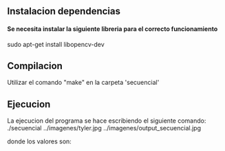 ## Instalacion dependencias
#### Se necesita instalar la siguiente libreria para el correcto funcionamiento
sudo apt-get install libopencv-dev
## Compilacion
Utilizar el comando  "make" en la carpeta 'secuencial'
## Ejecucion
La ejecucion del programa se hace escribiendo el siguiente comando:
./secuencial ../imagenes/tyler.jpg ../imagenes/output_secuencial.jpg


donde los valores son:
<programa> <imagen de entrada> <imagen de salida>
